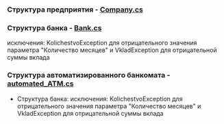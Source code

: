 

### Структура предприятия - [Company.cs](https://github.com/dmtmlv/-11-1/blob/main/C%23/LAB2/Company.cs)



### Структура банка - [Bank.cs](https://github.com/dmtmlv/-11-1/blob/main/C%23/LAB2/Bank.cs)
исключения: KolichestvoException для отрицательного значения параметра "Количество месяцев" и VkladException для отрицательной суммы вклада


### Структура автоматизированного банкомата - [automated_ATM.cs](https://github.com/dmtmlv/-11-1/blob/main/C%23/LAB2/automated_ATM.cs)



- Структура банка:
исключения: KolichestvoException для отрицательного значения параметра "Количество месяцев" и VkladException для отрицательной суммы вклада
